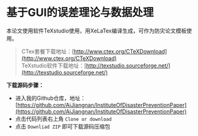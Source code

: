 # 基于GUI的误差理论与数据处理

本论文使用软件TeXstudio使用，用XeLaTex编译生成，可作为防灾论文模板使用。

>CTex套餐下载地址：[http://www.ctex.org/CTeXDownload](http://www.ctex.org/CTeXDownload)  
TeXstudio软件下载地址：[http://texstudio.sourceforge.net/](http://texstudio.sourceforge.net/)

**下载源码步骤：**
- 进入我的Github仓库，地址：[https://github.com/AiJiangnan/InstituteOfDisasterPreventionPaper](https://github.com/AiJiangnan/InstituteOfDisasterPreventionPaper)
- 点击代码列表右上角 `Clone or download`
- 点击 `Downliad ZIP` 即可下载源码压缩包